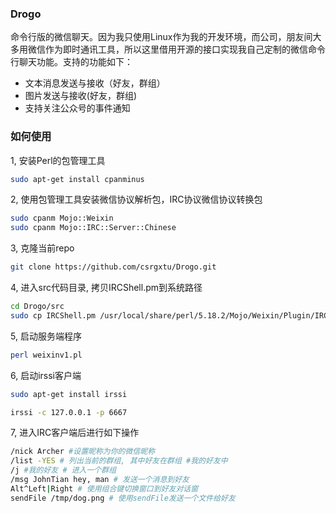 ### Drogo
命令行版的微信聊天。因为我只使用Linux作为我的开发环境，而公司，朋友间大多用微信作为即时通讯工具，所以这里借用开源的接口实现我自己定制的微信命令行聊天功能。支持的功能如下：
* 文本消息发送与接收（好友，群组）
* 图片发送与接收(好友，群组)
* 支持关注公众号的事件通知

### 如何使用
1, 安装Perl的包管理工具
```bash
sudo apt-get install cpanminus
```

2, 使用包管理工具安装微信协议解析包，IRC协议微信协议转换包
```bash
sudo cpanm Mojo::Weixin
sudo cpanm Mojo::IRC::Server::Chinese
```

3, 克隆当前repo
```bash
git clone https://github.com/csrgxtu/Drogo.git
```
4, 进入src代码目录, 拷贝IRCShell.pm到系统路径
```bash
cd Drogo/src
sudo cp IRCShell.pm /usr/local/share/perl/5.18.2/Mojo/Weixin/Plugin/IRCShell.pm
```
5, 启动服务端程序
```bash
perl weixinv1.pl
```
6, 启动irssi客户端
```bash
sudo apt-get install irssi

irssi -c 127.0.0.1 -p 6667
```

7, 进入IRC客户端后进行如下操作
```bash
/nick Archer #设置昵称为你的微信昵称
/list -YES # 列出当前的群组, 其中好友在群组 #我的好友中
/j #我的好友 # 进入一个群组
/msg JohnTian hey, man # 发送一个消息到好友
Alt^Left|Right # 使用组合键切换窗口到好友对话窗
sendFile /tmp/dog.png # 使用sendFile发送一个文件给好友
```
